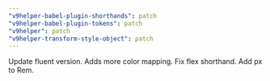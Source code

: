 ```yaml
---
"v9helper-babel-plugin-shorthands": patch
"v9helper-babel-plugin-tokens": patch
"v9helper": patch
"v9helper-transform-style-object": patch
---
```


Update fluent version. Adds more color mapping. Fix flex shorthand. Add px to Rem.

